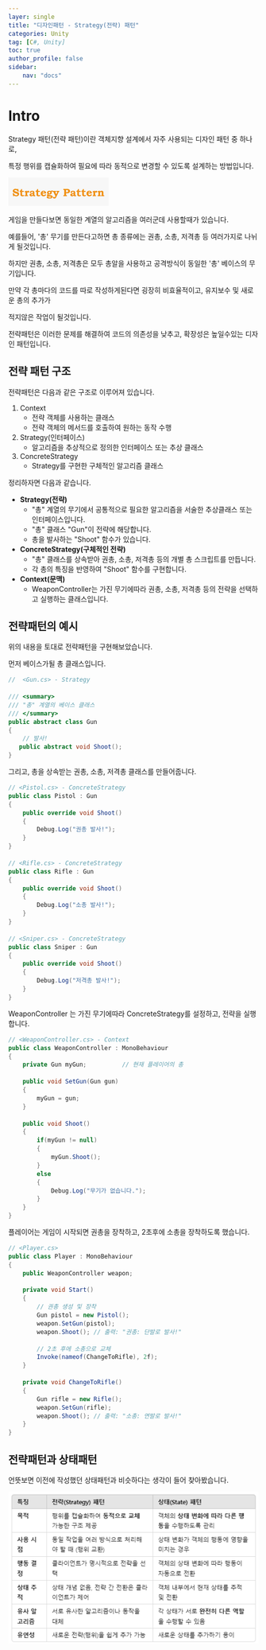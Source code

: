 ```yaml
---
layer: single
title: "디자인패턴 - Strategy(전략) 패턴"
categories: Unity
tag: [C#, Unity]
toc: true
author_profile: false
sidebar: 
    nav: "docs"
---
```




# Intro

Strategy 패턴(전략 패턴)이란 객체지향 설계에서 자주 사용되는 디자인 패턴 중 하나로,

특정 행위를 캡슐화하여 필요에 따라 동적으로 변경할 수 있도록 설계하는 방법입니다.

![image](/images/2025/2025-01-17/capture_1.PNG) 


게임을 만들다보면 동일한 계열의 알고리즘을 여러군데 사용할때가 있습니다.

예를들어, '총' 무기를 만든다고하면 총 종류에는 권총, 소총, 저격총 등 여러가지로 나뉘게 될것입니다.


하지만 권총, 소총, 저격총은 모두 총알을 사용하고 공격방식이 동일한 '총' 베이스의 무기입니다.

만약 각 총마다의 코드를 따로 작성하게된다면 굉장히 비효율적이고, 유지보수 및 새로운 총의 추가가

적지않은 작업이 될것입니다.


전략패턴은 이러한 문제를 해결하여 코드의 의존성을 낮추고, 확장성은 높일수있는 디자인 패턴입니다.


## 전략 패턴 구조

전략패턴은 다음과 같은 구조로 이루어져 있습니다.

1. Context
    - 전략 객체를 사용하는 클래스
    - 전략 객체의 메서드를 호출하여 원하는 동작 수행
1. Strategy(인터페이스)
    - 알고리즘을 추상적으로 정의한 인터페이스 또는 추상 클래스
1. ConcreteStrategy
    - Strategy를 구현한 구체적인 알고리즘 클래스


정리하자면 다음과 같습니다.

* **Strategy(전략)** 
    - "총" 계열의 무기에서 공통적으로 필요한 알고리즘을 서술한 추상클래스 또는 인터페이스입니다.
    - "총" 클래스 "Gun"이 전략에 해당합니다.
    - 총을 발사하는 "Shoot" 함수가 있습니다.
* **ConcreteStrategy(구체적인 전략)**
    - "총" 클래스를 상속받아 권총, 소총, 저격총 등의 개별 총 스크립트를 만듭니다.
    - 각 총의 특징을 반영하여 "Shoot" 함수를 구현합니다.
* **Context(문맥)**
    - WeaponController는 가진 무기에따라 권총, 소총, 저격총 등의 전략을 선택하고 실행하는 클래스입니다.
    

## 전략패턴의 예시

위의 내용을 토대로 전략패턴을 구현해보았습니다.

먼저 베이스가될 총 클래스입니다.

```c#
//  <Gun.cs> - Strategy

/// <summary>
/// "총" 계열의 베이스 클래스
/// </summary>
public abstract class Gun
{
    // 발사!
   public abstract void Shoot();
}
```

그리고, 총을 상속받는 권총, 소총, 저격총 클래스를 만들어줍니다.

```c#
// <Pistol.cs> - ConcreteStrategy
public class Pistol : Gun
{
    public override void Shoot()
    {
        Debug.Log("권총 발사!");
    }
}

// <Rifle.cs> - ConcreteStrategy
public class Rifle : Gun
{
    public override void Shoot()
    {
        Debug.Log("소총 발사!");
    }
}

// <Sniper.cs> - ConcreteStrategy
public class Sniper : Gun
{
    public override void Shoot()
    {
        Debug.Log("저격총 발사!");
    }
}
```

WeaponController 는 가진 무기에따라 ConcreteStrategy를 설정하고, 전략을 실행합니다.

```c#
// <WeaponController.cs> - Context
public class WeaponController : MonoBehaviour
{
    private Gun myGun;          // 현재 플레이어의 총

    public void SetGun(Gun gun)
    {
        myGun = gun;
    }

    public void Shoot()
    {
        if(myGun != null)
        {
            myGun.Shoot();
        }
        else
        {
            Debug.Log("무기가 없습니다.");
        }
    }
}
```

플레이어는 게임이 시작되면 권총을 장착하고, 2초후에 소총을 장착하도록 했습니다.

```c#
// <Player.cs> 
public class Player : MonoBehaviour
{
    public WeaponController weapon;

    private void Start()
    {
        // 권총 생성 및 장착
        Gun pistol = new Pistol();
        weapon.SetGun(pistol);
        weapon.Shoot(); // 출력: "권총: 단발로 발사!"

        // 2초 후에 소총으로 교체
        Invoke(nameof(ChangeToRifle), 2f);
    }

    private void ChangeToRifle()
    {
        Gun rifle = new Rifle();
        weapon.SetGun(rifle);
        weapon.Shoot(); // 출력: "소총: 연발로 발사!"
    }
}
```

## 전략패턴과 상태패턴

언뜻보면 이전에 작성했던 상태패턴과 비슷하다는 생각이 들어 찾아봤습니다.

![image](/images/2025/2025-01-17/capture_2.PNG) 
